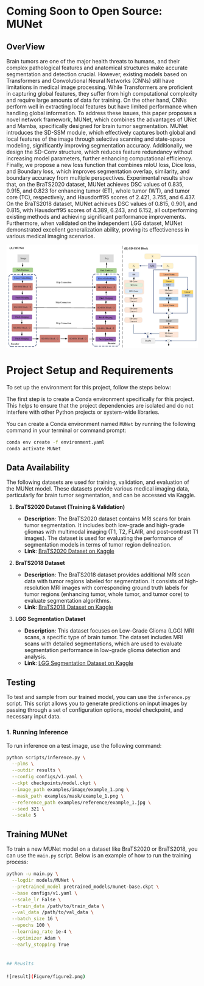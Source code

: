 # Coming Soon to Open Source: MUNet

## OverView

Brain tumors are one of the major health threats to humans, and their complex pathological features and anatomical structures make accurate segmentation and detection crucial. However, existing models based on Transformers and Convolutional Neural Networks (CNNs) still have limitations in medical image processing. While Transformers are proficient in capturing global features, they suffer from high computational complexity and require large amounts of data for training. On the other hand, CNNs perform well in extracting local features but have limited performance when handling global information. To address these issues, this paper proposes a novel network framework, MUNet, which combines the advantages of UNet and Mamba, specifically designed for brain tumor segmentation. MUNet introduces the SD-SSM module, which effectively captures both global and local features of the image through selective scanning and state-space modeling, significantly improving segmentation accuracy. Additionally, we design the SD-Conv structure, which reduces feature redundancy without increasing model parameters, further enhancing computational efficiency. Finally, we propose a new loss function that combines mIoU loss, Dice loss, and Boundary loss, which improves segmentation overlap, similarity, and boundary accuracy from multiple perspectives. Experimental results show that, on the BraTS2020 dataset, MUNet achieves DSC values of 0.835, 0.915, and 0.823 for enhancing tumor (ET), whole tumor (WT), and tumor core (TC), respectively, and Hausdorff95 scores of 2.421, 3.755, and 6.437. On the BraTS2018 dataset, MUNet achieves DSC values of 0.815, 0.901, and 0.815, with Hausdorff95 scores of 4.389, 6.243, and 6.152, all outperforming existing methods and achieving significant performance improvements. Furthermore, when validated on the independent LGG dataset, MUNet demonstrated excellent generalization ability, proving its effectiveness in various medical imaging scenarios.

![](Figure/figure%201.jpg)  

# Project Setup and Requirements

To set up the environment for this project, follow the steps below:


The first step is to create a Conda environment specifically for this project. This helps to ensure that the project dependencies are isolated and do not interfere with other Python projects or system-wide libraries.

You can create a Conda environment named `MUNet` by running the following command in your terminal or command prompt:

```bash
conda env create -f environment.yaml
conda activate MUNet
```
## Data Availability

The following datasets are used for training, validation, and evaluation of the MUNet model. These datasets provide various medical imaging data, particularly for brain tumor segmentation, and can be accessed via Kaggle.

1. **BraTS2020 Dataset (Training & Validation)**
   - **Description**: The BraTS2020 dataset contains MRI scans for brain tumor segmentation. It includes both low-grade and high-grade gliomas with multimodal imaging (T1, T2, FLAIR, and post-contrast T1 images). The dataset is used for evaluating the performance of segmentation models in terms of tumor region delineation.
   - **Link**: [BraTS2020 Dataset on Kaggle](https://www.kaggle.com/datasets/awsaf49/brats20-dataset-training-validation)

2. **BraTS2018 Dataset**
   - **Description**: The BraTS2018 dataset provides additional MRI scan data with tumor regions labeled for segmentation. It consists of high-resolution MRI images with corresponding ground truth labels for tumor regions (enhancing tumor, whole tumor, and tumor core) to evaluate segmentation algorithms.
   - **Link**: [BraTS2018 Dataset on Kaggle](https://www.kaggle.com/datasets/anassbenfares/brats2018)

3. **LGG Segmentation Dataset**
   - **Description**: This dataset focuses on Low-Grade Glioma (LGG) MRI scans, a specific type of brain tumor. The dataset includes MRI scans with detailed segmentations, which are used to evaluate segmentation performance in low-grade glioma detection and analysis.
   - **Link**: [LGG Segmentation Dataset on Kaggle](https://www.kaggle.com/datasets/mateuszbuda/lgg-mri-segmentation)


## Testing

To test and sample from our trained model, you can use the `inference.py` script. This script allows you to generate predictions on input images by passing through a set of configuration options, model checkpoint, and necessary input data.

### 1. Running Inference

To run inference on a test image, use the following command:

```bash
python scripts/inference.py \
  --plms \
  --outdir results \
  --config configs/v1.yaml \
  --ckpt checkpoints/model.ckpt \
  --image_path examples/image/example_1.png \
  --mask_path examples/mask/example_1.png \
  --reference_path examples/reference/example_1.jpg \
  --seed 321 \
  --scale 5
```

## Training MUNet

To train a new MUNet model on a dataset like BraTS2020 or BraTS2018, you can use the `main.py` script. Below is an example of how to run the training process:

```bash
python -u main.py \
  --logdir models/MUNet \
  --pretrained_model pretrained_models/munet-base.ckpt \
  --base configs/v1.yaml \
  --scale_lr False \
  --train_data /path/to/train_data \
  --val_data /path/to/val_data \
  --batch_size 16 \
  --epochs 100 \
  --learning_rate 1e-4 \
  --optimizer Adam \
  --early_stopping True


## Reuslts

![result](Figure/figure2.png)










